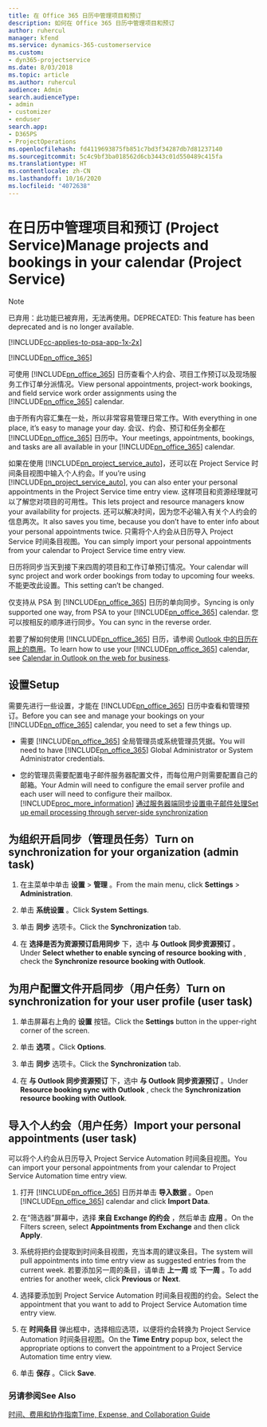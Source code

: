 ```yaml
---
title: 在 Office 365 日历中管理项目和预订
description: 如何在 Office 365 日历中管理项目和预订
author: ruhercul
manager: kfend
ms.service: dynamics-365-customerservice
ms.custom:
- dyn365-projectservice
ms.date: 8/03/2018
ms.topic: article
ms.author: ruhercul
audience: Admin
search.audienceType:
- admin
- customizer
- enduser
search.app:
- D365PS
- ProjectOperations
ms.openlocfilehash: fd4119693875fb851c7bd3f34287db7d81237140
ms.sourcegitcommit: 5c4c9bf3ba018562d6cb3443c01d550489c415fa
ms.translationtype: HT
ms.contentlocale: zh-CN
ms.lasthandoff: 10/16/2020
ms.locfileid: "4072638"
---
```

# <a name="manage-projects-and-bookings-in-your-calendar-project-service"></a><span data-ttu-id="8d13f-103">在日历中管理项目和预订 (Project Service)</span><span class="sxs-lookup"><span data-stu-id="8d13f-103">Manage projects and bookings in your calendar (Project Service)</span></span>

> [!Note]
> <span data-ttu-id="8d13f-104">已弃用：此功能已被弃用，无法再使用。</span><span class="sxs-lookup"><span data-stu-id="8d13f-104">DEPRECATED: This feature has been deprecated and is no longer available.</span></span>

[!INCLUDE[cc-applies-to-psa-app-1x-2x](../includes/cc-applies-to-psa-app-1x-2x.md)]

[!INCLUDE[pn_office_365](../includes/pn-office-365.md)] 

<span data-ttu-id="8d13f-105">可使用 [!INCLUDE[pn_office_365](../includes/pn-office-365.md)] 日历查看个人约会、项目工作预订以及现场服务工作订单分派情况。</span><span class="sxs-lookup"><span data-stu-id="8d13f-105">View personal appointments, project-work bookings, and field service work order assignments using the [!INCLUDE[pn_office_365](../includes/pn-office-365.md)] calendar.</span></span>  
  
 <span data-ttu-id="8d13f-106">由于所有内容汇集在一处，所以非常容易管理日常工作。</span><span class="sxs-lookup"><span data-stu-id="8d13f-106">With everything in one place, it’s easy to manage your day.</span></span> <span data-ttu-id="8d13f-107">会议、约会、预订和任务全都在 [!INCLUDE[pn_office_365](../includes/pn-office-365.md)] 日历中。</span><span class="sxs-lookup"><span data-stu-id="8d13f-107">Your meetings, appointments, bookings, and tasks are all available in your [!INCLUDE[pn_office_365](../includes/pn-office-365.md)] calendar.</span></span>  
  
 <span data-ttu-id="8d13f-108">如果在使用 [!INCLUDE[pn_project_service_auto](../includes/pn-project-service-auto.md)]，还可以在 Project Service 时间条目视图中输入个人约会。</span><span class="sxs-lookup"><span data-stu-id="8d13f-108">If you’re using [!INCLUDE[pn_project_service_auto](../includes/pn-project-service-auto.md)], you can also enter your personal appointments in the Project Service time entry view.</span></span> <span data-ttu-id="8d13f-109">这样项目和资源经理就可以了解您对项目的可用性。</span><span class="sxs-lookup"><span data-stu-id="8d13f-109">This lets project and resource managers know your availability for projects.</span></span> <span data-ttu-id="8d13f-110">还可以解决时间，因为您不必输入有关个人约会的信息两次。</span><span class="sxs-lookup"><span data-stu-id="8d13f-110">It also saves you time, because you don’t have to enter info about your personal appointments twice.</span></span> <span data-ttu-id="8d13f-111">只需将个人约会从日历导入 Project Service 时间条目视图。</span><span class="sxs-lookup"><span data-stu-id="8d13f-111">You can simply import your personal appointments from your calendar to Project Service time entry view.</span></span>  
  
 <span data-ttu-id="8d13f-112">日历将同步当天到接下来四周的项目和工作订单预订情况。</span><span class="sxs-lookup"><span data-stu-id="8d13f-112">Your calendar will sync project and work order bookings from today to upcoming four weeks.</span></span> <span data-ttu-id="8d13f-113">不能更改此设置。</span><span class="sxs-lookup"><span data-stu-id="8d13f-113">This setting can’t be changed.</span></span>  
  
 <span data-ttu-id="8d13f-114">仅支持从 PSA 到 [!INCLUDE[pn_office_365](../includes/pn-office-365.md)] 日历的单向同步。</span><span class="sxs-lookup"><span data-stu-id="8d13f-114">Syncing is only supported one way, from PSA to your [!INCLUDE[pn_office_365](../includes/pn-office-365.md)] calendar.</span></span> <span data-ttu-id="8d13f-115">您可以按相反的顺序进行同步。</span><span class="sxs-lookup"><span data-stu-id="8d13f-115">You can sync in the reverse order.</span></span> 
  
 <span data-ttu-id="8d13f-116">若要了解如何使用 [!INCLUDE[pn_office_365](../includes/pn-office-365.md)] 日历，请参阅 [Outlook 中的日历在网上的商用](https://support.office.com/article/Calendar-in-Outlook-on-the-web-for-business-5219c457-d1fe-4c2f-9032-1a816b88e936)。</span><span class="sxs-lookup"><span data-stu-id="8d13f-116">To learn how to use your [!INCLUDE[pn_office_365](../includes/pn-office-365.md)] calendar, see [Calendar in Outlook on the web for business](https://support.office.com/article/Calendar-in-Outlook-on-the-web-for-business-5219c457-d1fe-4c2f-9032-1a816b88e936).</span></span>  
  
## <a name="setup"></a><span data-ttu-id="8d13f-117">设置</span><span class="sxs-lookup"><span data-stu-id="8d13f-117">Setup</span></span>  
 <span data-ttu-id="8d13f-118">需要先进行一些设置，才能在 [!INCLUDE[pn_office_365](../includes/pn-office-365.md)] 日历中查看和管理预订。</span><span class="sxs-lookup"><span data-stu-id="8d13f-118">Before you can see and manage your bookings on your [!INCLUDE[pn_office_365](../includes/pn-office-365.md)] calendar, you need to set a few things up.</span></span>  
  
- <span data-ttu-id="8d13f-119">需要 [!INCLUDE[pn_office_365](../includes/pn-office-365.md)] 全局管理员或系统管理员凭据。</span><span class="sxs-lookup"><span data-stu-id="8d13f-119">You will need to have [!INCLUDE[pn_office_365](../includes/pn-office-365.md)] Global Administrator or System Administrator credentials.</span></span>  
  
- <span data-ttu-id="8d13f-120">您的管理员需要配置电子邮件服务器配置文件，而每位用户则需要配置自己的邮箱。</span><span class="sxs-lookup"><span data-stu-id="8d13f-120">Your Admin will need to configure the email server profile and each user will need to configure their mailbox.</span></span> [!INCLUDE[proc_more_information](../includes/proc-more-information.md)] <span data-ttu-id="8d13f-121">[通过服务器端同步设置电子邮件处理](https://docs.microsoft.com/dynamics365/customerengagement/on-premises/admin/set-up-server-side-synchronization-of-email-appointments-contacts-and-tasks)</span><span class="sxs-lookup"><span data-stu-id="8d13f-121">[Set up email processing through server-side synchronization](https://docs.microsoft.com/dynamics365/customerengagement/on-premises/admin/set-up-server-side-synchronization-of-email-appointments-contacts-and-tasks)</span></span>  
  
## <a name="turn-on-synchronization-for-your-organization-admin-task"></a><span data-ttu-id="8d13f-122">为组织开启同步（管理员任务）</span><span class="sxs-lookup"><span data-stu-id="8d13f-122">Turn on synchronization for your organization (admin task)</span></span>  
  
1.  <span data-ttu-id="8d13f-123">在主菜单中单击 **设置** > **管理** 。</span><span class="sxs-lookup"><span data-stu-id="8d13f-123">From the main menu, click **Settings** > **Administration**.</span></span>  
  
2.  <span data-ttu-id="8d13f-124">单击 **系统设置** 。</span><span class="sxs-lookup"><span data-stu-id="8d13f-124">Click **System Settings**.</span></span>  
  
3.  <span data-ttu-id="8d13f-125">单击 **同步** 选项卡。</span><span class="sxs-lookup"><span data-stu-id="8d13f-125">Click the **Synchronization** tab.</span></span>  
  
4.  <span data-ttu-id="8d13f-126">在 **选择是否为资源预订启用同步** 下，选中 **与 Outlook 同步资源预订** 。</span><span class="sxs-lookup"><span data-stu-id="8d13f-126">Under **Select whether to enable syncing of resource booking with** , check the **Synchronize resource booking with Outlook**.</span></span>  
  
## <a name="turn-on-synchronization-for-your-user-profile-user-task"></a><span data-ttu-id="8d13f-127">为用户配置文件开启同步（用户任务）</span><span class="sxs-lookup"><span data-stu-id="8d13f-127">Turn on synchronization for your user profile (user task)</span></span>  
  
1.  <span data-ttu-id="8d13f-128">单击屏幕右上角的 **设置** 按钮。</span><span class="sxs-lookup"><span data-stu-id="8d13f-128">Click the **Settings** button in the upper-right corner of the screen.</span></span>  
  
2.  <span data-ttu-id="8d13f-129">单击 **选项** 。</span><span class="sxs-lookup"><span data-stu-id="8d13f-129">Click **Options**.</span></span>  
  
3.  <span data-ttu-id="8d13f-130">单击 **同步** 选项卡。</span><span class="sxs-lookup"><span data-stu-id="8d13f-130">Click the **Synchronization** tab.</span></span>  
  
4.  <span data-ttu-id="8d13f-131">在 **与 Outlook 同步资源预订** 下，选中 **与 Outlook 同步资源预订** 。</span><span class="sxs-lookup"><span data-stu-id="8d13f-131">Under **Resource booking sync with Outlook** , check the **Synchronization resource booking with Outlook**.</span></span>  
  
## <a name="import-your-personal-appointments-user-task"></a><span data-ttu-id="8d13f-132">导入个人约会（用户任务）</span><span class="sxs-lookup"><span data-stu-id="8d13f-132">Import your personal appointments (user task)</span></span>  
 <span data-ttu-id="8d13f-133">可以将个人约会从日历导入 Project Service Automation 时间条目视图。</span><span class="sxs-lookup"><span data-stu-id="8d13f-133">You can import your personal appointments from your calendar to Project Service Automation time entry view.</span></span>  
  
1. <span data-ttu-id="8d13f-134">打开 [!INCLUDE[pn_office_365](../includes/pn-office-365.md)] 日历并单击 **导入数据** 。</span><span class="sxs-lookup"><span data-stu-id="8d13f-134">Open [!INCLUDE[pn_office_365](../includes/pn-office-365.md)] calendar and click **Import Data**.</span></span>  
  
2. <span data-ttu-id="8d13f-135">在“筛选器”屏幕中，选择 **来自 Exchange 的约会** ，然后单击 **应用** 。</span><span class="sxs-lookup"><span data-stu-id="8d13f-135">On the Filters screen, select **Appointments from Exchange** and then click **Apply**.</span></span>  
  
3. <span data-ttu-id="8d13f-136">系统将把约会提取到时间条目视图，充当本周的建议条目。</span><span class="sxs-lookup"><span data-stu-id="8d13f-136">The system will pull appointments into time entry view as suggested entries from the current week.</span></span> <span data-ttu-id="8d13f-137">若要添加另一周的条目，请单击 **上一周** 或 **下一周** 。</span><span class="sxs-lookup"><span data-stu-id="8d13f-137">To add entries for another week, click **Previous** or **Next**.</span></span>  
  
4. <span data-ttu-id="8d13f-138">选择要添加到 Project Service Automation 时间条目视图的约会。</span><span class="sxs-lookup"><span data-stu-id="8d13f-138">Select the appointment that you want to add to Project Service Automation time entry view.</span></span>  
  
5. <span data-ttu-id="8d13f-139">在 **时间条目** 弹出框中，选择相应选项，以便将约会转换为 Project Service Automation 时间条目视图。</span><span class="sxs-lookup"><span data-stu-id="8d13f-139">On the **Time Entry** popup box, select the appropriate options to convert the appointment to a Project Service Automation time entry view.</span></span>  
  
6. <span data-ttu-id="8d13f-140">单击 **保存** 。</span><span class="sxs-lookup"><span data-stu-id="8d13f-140">Click **Save**.</span></span>  
  
### <a name="see-also"></a><span data-ttu-id="8d13f-141">另请参阅</span><span class="sxs-lookup"><span data-stu-id="8d13f-141">See Also</span></span>  
 [<span data-ttu-id="8d13f-142">时间、费用和协作指南</span><span class="sxs-lookup"><span data-stu-id="8d13f-142">Time, Expense, and Collaboration Guide</span></span>](../psa/time-expense-collaboration-guide.md)
